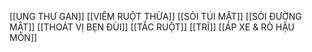 [[UNG THƯ GAN]]
[[VIÊM RUỘT THỪA]]
[[SỎI TÚI MẬT]]
[[SỎI ĐƯỜNG MẬT]]
[[THOÁT VỊ BẸN ĐÙI]]
[[TẮC RUỘT]]
[[TRĨ]]
[[ÁP XE & RÒ HẬU MÔN]]
